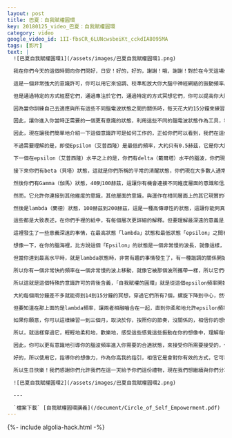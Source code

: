 ```yaml
---
layout: post
title: 巴夏：自我賦權圓環
key: 20180125_video_巴夏：自我賦權圓環
category: video
google_video_id: 1II-fbsCR_6LUNcwsbeiKt_cckdIA8095MA
tags: [影片]
text: |
  ![巴夏自我賦權圓環1](/assets/images/巴夏自我賦權圓環1.png)

  我在你們今天的這個時間向你們問好，日安！好的，好的，謝謝！哦，謝謝！對於在今天這場傳訊我們要向你們介紹的是，我們想送給在場的你們一件禮物，我們已取名叫做「自我授權圓環」。

  這是一個非常強大的意識許可，你可以用它來協調、校準和放大你大腦中神經網絡的振動頻率。你會在你生活中的很多時候，取決於你所做的事情，你所經歷的狀態，其中很多這些振動狀態都列在你們手中的紙上。

  但是通過特定的方式經歷它們，通過專注於它們，通過特定的方式冥想它們，你可以提高你大腦的傳導率，進而創造一個整體的效果，這會讓你在生活中體驗到加速。

  因為當你訓練自己去適應與所有這些不同腦電波狀態之間的關係時，每天花大約15分鐘來練習完成這個自我賦權意識許可的螺旋迴環，由你決定，但這是可以讓它最有效的大致平均時間，然後在你度過一天的同時，你可以讓自己發現，以及由於種種原因，當你從一個狀態轉到另一個狀態，它會給你更多的能力，它會增強你的能力，使你更順利地轉變，使你更清醒地意識到你所處的狀態。而且也在你需要的時候讓你能夠更加有意識地更加主動地轉換到那些狀態。

  因此，讓你進入你當時正需要的一個更有意識的狀態，利用這些不同的腦電波狀態作為工具，增強你的洞察力，提高你的敏感度，接收至關重要，與你此生的旅程、探索的主題息息相關的更高頻率的能量、信息和啟示。

  因此，現在讓我們簡單地介紹一下這個意識許可是如何工作的，正如你們可以看到，我們在這個意識許可中囊括了7個基本的腦波狀態，我們從最低的叫做Epsilon（艾普西隆）頻率開始。

  不過需要理解的是，即使Epsilon（艾普西隆）是最低的頻率，大約只有0.5赫茲，它是你大腦組件中最強大的頻率之一，因為它奠定了基礎，不僅僅是為它上面所有的中間頻率奠定基礎，而且當你達到這個練習中最高頻率的時候，lambda（蘭德）頻率，在你大腦中的頻率是100到200赫茲之間，在低頻率epsilon（艾普西隆）和最高頻率lambda（蘭德）之間有一種特殊又特別的關係，我們待會解釋，在我們一邊介紹這個特殊的意識許可，一邊講解不同層級的時候。

  下一個在epsilon（艾普西隆）水平之上的是，你們有delta（戴爾塔）水平的腦波，你們現在更時常會在你們熟睡或者深度療愈狀態時體驗到，然後你們會發現theta（西塔）水平的，這會讓你體驗到某種認知狀態，意識狀態，預知和通靈特異功能等等，以一種非常特殊的方式將你連接到存在於造物中的信息入口，然後你們有Alpha（阿爾法）水平的腦波，它可以容許你在身心靈之間處於一種深度的放鬆和協調狀態。

  接下來你們有beta（貝塔）狀態，這就是你們所稱的平常的清醒狀態，你們現在大多數人通常都處於這種狀態，它允許你能夠以一種非常清晰和簡潔的方式通過你們的人格建構來感知和體驗你們的物理現實。

  然後你們有Gamma（伽馬）狀態，40到100赫茲，這讓你有機會連接不同維度層面的意識和信息，這通常被叫做通靈狀態。所以當你在做一些你熱愛的事情，做你喜歡的事情的時候，你會發現你通常會在那個伽馬範圍內。而今，你們星球上的一些人會認識到有伽馬，而且還有高伽馬波，如果你希望的話，你可以把40赫茲和100赫茲分成兩個組，但你不必這麼做。

  然而，它允許你連接到其他維度的意識，其他層面的意識，與運作在相同層面上的其它現實的存有建立連接，不僅連接到你的高我，而且也同樣連接到其他意識。

  然後是lambda（蘭德）狀態，100赫茲到200赫茲，這是一種高傳導性的狀態，這讓你能夠真正體驗到與造物，與源頭的連接，你們會叫做純粹的啟發靈感的洞察力，純粹的啟發性的洞察力和許多其它現象。

  這些都是大致表述，在你們手裡的紙中，有每個層次更詳細的解釋。但要理解最深遠的意義是，當你達到lambda狀態時，例如，在你的大腦中，以每秒大約200個週期運作著，此時一切都很好的同步和協調，如此有條理的在一個非常高的層面上來合成和處理信息和意識。

  這裡發生了一些意義深遠的事情，在最高狀態「lambda」狀態和最低狀態「epsilon」之間有著很深的聯繫，這就是為什麼你們可以在圖上的螺旋中看到，當你到達螺旋的正中心時，它會直接穿回到「Epsilon」狀態，它們以一種特殊的方式聯繫在一起，如下說明：

  想像一下，在你的腦海裡，比方說這個「Epsilon」的狀態是一個非常慢的波長，就像這樣，1/2週期每秒或者每兩秒鐘循環一次，非常慢。現在想像一下「lambda」狀態，非常高，振動非常快，高頻率，比身體能產生的還要高得多，但這是舉例說明，你懂的。

  但當你達到最高水平時，就是lambda狀態時，非常有趣的事情發生了，有一種諧調的關係開始以如下方式表現出來，而在其它狀態中你可能除了純正的頻率本身之外不會察覺到任何東西，比如在伽瑪狀態中，在40到100赫茲運作著。當你超過100到200赫茲在lambda狀態的時候，不僅僅振動頻率是這樣運作的，向前進行一段時間，但它同樣也像這樣運作，體現和表明了它之下的基礎水平「epsilon」狀態。

  所以你有一個非常快的頻率在一個非常慢的波上移動，就像它被那個波所攜帶一樣，所以它們在這一點上相互關聯形成一個圈，一個循環，放大自己，啟動自己，後退然後繼續通過你的腦電波，你的化學反應，你的神經，你體內的電化信息傳輸源進化、循環和運轉。

  所以這就是這個特殊的意識許可的背後含義，「自我賦權的圓環」就是從這個epsilon頻率開始冥想15分鐘，你可以在你們的網上找到所有這些頻率的實際表現形式，如果你想通過你的耳朵聽到它們，然而僅僅聚焦在epsilon狀態上，通過注視螺旋開始的地方，慢慢地15分鐘過完，順著那個螺旋穿過所有不同的頻率，並意識到每個頻率的意義，它們代表什麼，反映什麼，象徵什麼，它們讓你體驗到什麼，在這15分鐘的過程中你跟隨這個螺旋的同時，給你自己一些時間，讓自己真正去感受真正搞清楚，讓自己沉浸在每個頻率的想法中。

  大約每個兩分鐘差不多就能得到14到15分鐘的冥想，穿過它們所有7個，螺旋下降到中心，然後在最後在最中心，當你到達高頻率lambda的中心時，當螺旋圈纏繞得非常緊，允許你自己感受那突然的爆發，就像能量和信息從你的身體裡迸發出來進入宇宙，而且也向內，交叉重新連回那個epsilon頻率。

  但要知道在那上面的是lambda頻率，讓兩者相融嚙合在一起，直到你柔和地允許epsilon頻率回來並主導，然後放鬆，並知道你已經在你的大腦中給出了你的神經網絡，一種特殊的訓練方式，一種特殊的練習方式，來讓它開始更加熟悉這個順序的範圍，這樣你就可以更平滑地從一個狀態轉換到另一個狀態。

  如果你願意，你可以這樣練習一到三個月，取決於你，按照你的節奏，沒關係的，相信你的想像力，但是我們已經告訴你們大致上它是如何工作，任何一天所需要做的就是14到15分鐘的練習，僅此而已，超過這個，它還有點會妨礙迷糊你大腦處理事情，所以15分鐘是你大腦能夠最佳地吸收這個意識許可的能量的過渡時間。

  所以，就這樣穿過它，輕輕地柔和地，歡樂地，感受這些感覺這些振動在你的想像中，理解每個都反映了什麼、象徵了什麼和代表了你內在的什麼東西，隨著時間的推移，你會開始感覺自己在每一天中轉換到這些你所需的各種頻率，並且也會開始發展出更多的能力，來在你需要的時候，轉換你自己到那些頻率上，只需要非常非常少的工作或努力，久而久之便會對齊到那個水平，你會習慣它的。

  因此，你可以更有意識地引導你的腦波頻率進入你需要的合適狀態，來接受你所需要接受的，代表了那個狀態的東西，聽懂了嗎？

  好的，所以使用它，指導你的想像力，作為你高我的指引，相信它是會對你有效的方式，它可以在這裡或那裡稍微改變一下，我們給你們的是對你們大多數人都適用的總體平均水平。所以用它玩得開心，你會在你的生活中發現一些深遠的影響，其中一個影響可能是極大的增加和擴展了同步性的組織工作原理，給你帶來你當時正需要的東西。

  所以生日快樂！我們感謝你們允許我們在這一天給予你們這份禮物，現在我們想繼續與你們分享，以感謝你們給我們的禮物，讓我們體驗到你們每一個人，請開始你們想要的提問和對話吧。

  ![巴夏自我賦權圓環2](/assets/images/巴夏自我賦權圓環2.png)

  ---

  `檔案下載` [自我賦權圓環講義](/document/Circle_of_Self_Empowerment.pdf)
---
```


{%- include algolia-hack.html -%}
